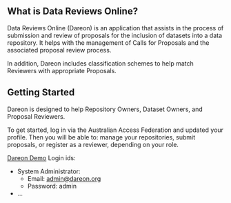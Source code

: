 ## What is Data Reviews Online?

Data Reviews Online (Dareon) is an application that assists in the 
process of submission and review of proposals for the inclusion of 
datasets into a data repository. It helps with the management of 
Calls for Proposals and the associated proposal review process. 

In addition, Dareon includes classification schemes to help match 
Reviewers with appropriate Proposals.

## Getting Started

Dareon is designed to help Repository Owners, Dataset Owners, and 
Proposal Reviewers.

To get started, log in via the Australian Access Federation and 
updated your profile. 
Then you will be able to: manage your repositories, submit proposals, 
or register as a reviewer, depending on your role.

[Dareon Demo](http://demo.dareon.org)
Login ids:
- System Administrator: 
  - Email: admin@dareon.org
  - Password: admin
- ...